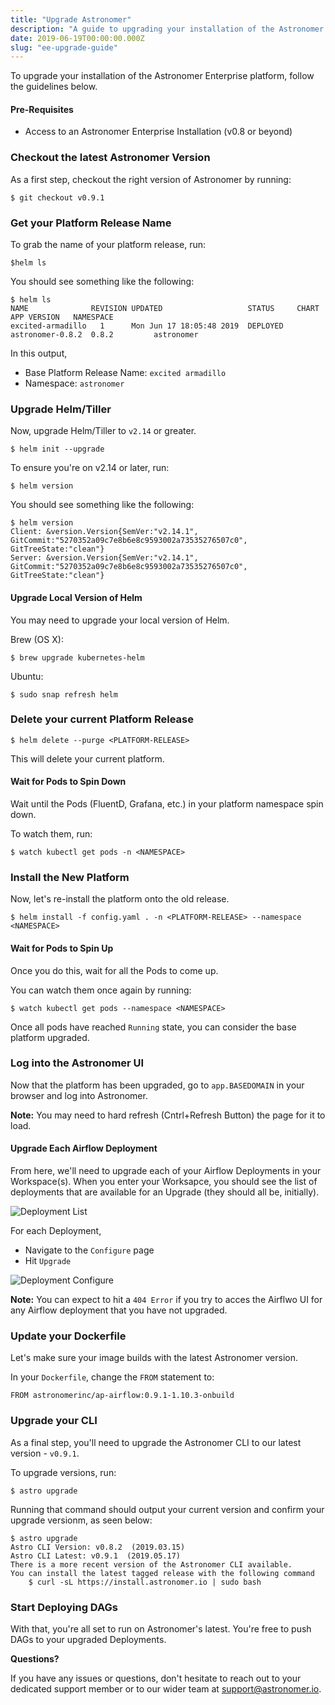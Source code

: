 ```yaml
---
title: "Upgrade Astronomer"
description: "A guide to upgrading your installation of the Astronomer Enterprise platform"
date: 2019-06-19T00:00:00.000Z
slug: "ee-upgrade-guide"
---
```


To upgrade your installation of the Astronomer Enterprise platform, follow the guidelines below.

#### Pre-Requisites

- Access to an Astronomer Enterprise Installation (v0.8 or beyond)

### Checkout the latest Astronomer Version

As a first step, checkout the right version of Astronomer by running:

```
$ git checkout v0.9.1
```

### Get your Platform Release Name

To grab the name of your platform release, run:

```
$helm ls
```

You should see something like the following:

```
$ helm ls
NAME              REVISION UPDATED                   STATUS  	CHART             APP VERSION   NAMESPACE
excited-armadillo   1      Mon Jun 17 18:05:48 2019	 DEPLOYED	astronomer-0.8.2  0.8.2        	astronomer
```

In this output,

- Base Platform Release Name: `excited armadillo`
- Namespace: `astronomer`

### Upgrade Helm/Tiller

Now, upgrade Helm/Tiller to `v2.14` or greater.

```
$ helm init --upgrade
```

To ensure you're on v2.14 or later, run:

```
$ helm version
```

You should see something like the following:

```
$ helm version
Client: &version.Version{SemVer:"v2.14.1", GitCommit:"5270352a09c7e8b6e8c9593002a73535276507c0", GitTreeState:"clean"}
Server: &version.Version{SemVer:"v2.14.1", GitCommit:"5270352a09c7e8b6e8c9593002a73535276507c0", GitTreeState:"clean"}
```

#### Upgrade Local Version of Helm

You may need to upgrade your local version of Helm.

Brew (OS X):
```
$ brew upgrade kubernetes-helm
```

Ubuntu:
```
$ sudo snap refresh helm
```

### Delete your current Platform Release

```
$ helm delete --purge <PLATFORM-RELEASE>
```

This will delete your current platform.

#### Wait for Pods to Spin Down

Wait until the Pods (FluentD, Grafana, etc.) in your platform namespace spin down. 

To watch them, run:

```
$ watch kubectl get pods -n <NAMESPACE>
```

### Install the New Platform

Now, let's re-install the platform onto the old release.

```
$ helm install -f config.yaml . -n <PLATFORM-RELEASE> --namespace <NAMESPACE>
```

#### Wait for Pods to Spin Up

Once you do this, wait for all the Pods to come up.

You can watch them once again by running:

```
$ watch kubectl get pods --namespace <NAMESPACE>
```

Once all pods have reached `Running` state, you can consider the base platform upgraded.

### Log into the Astronomer UI

Now that the platform has been upgraded, go to `app.BASEDOMAIN` in your browser and log into Astronomer.

**Note:** You may need to hard refresh (Cntrl+Refresh Button) the page for it to load.

#### Upgrade Each Airflow Deployment

From here, we'll need to upgrade each of your Airflow Deployments in your Workspace(s). When you enter your Worksapce, you should see the list of deployments that are available for an Upgrade (they should all be, initially).

![Deployment List](https://assets2.astronomer.io/main/docs/upgrade-guide/upgrade-guide-deployment-list.png)

For each Deployment,

- Navigate to the `Configure` page
- Hit `Upgrade`

![Deployment Configure](https://assets2.astronomer.io/main/docs/upgrade-guide/upgrade-guide-deployment-configure.png)


**Note:** You can expect to hit a `404 Error` if you try to acces the Airflwo UI for any Airflow deployment that you have not upgraded.

### Update your Dockerfile

Let's make sure your image builds with the latest Astronomer version.

In your `Dockerfile`, change the `FROM` statement to:

```
FROM astronomerinc/ap-airflow:0.9.1-1.10.3-onbuild
```

### Upgrade your CLI

As a final step, you'll need to upgrade the Astronomer CLI to our latest version - `v0.9.1`.

To upgrade versions, run:

```
$ astro upgrade
```

Running that command should output your current version and confirm your upgrade versionm, as seen below:

```
$ astro upgrade
Astro CLI Version: v0.8.2  (2019.03.15)
Astro CLI Latest: v0.9.1  (2019.05.17)
There is a more recent version of the Astronomer CLI available.
You can install the latest tagged release with the following command
	$ curl -sL https://install.astronomer.io | sudo bash

```

### Start Deploying DAGs

With that, you're all set to run on Astronomer's latest. You're free to push DAGs to your upgraded Deployments.

**Questions?**

If you have any issues or questions, don't hesitate to reach out to your dedicated support member or to our wider team at support@astronomer.io.



